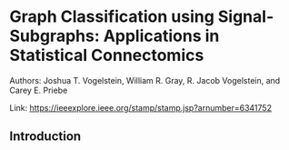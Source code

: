 # Graph Classification using Signal-Subgraphs: Applications in Statistical Connectomics

Authors: Joshua T. Vogelstein, William R. Gray, R. Jacob Vogelstein, and Carey E. Priebe

Link: <https://ieeexplore.ieee.org/stamp/stamp.jsp?arnumber=6341752>

## Introduction


